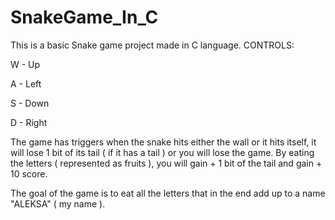 # SnakeGame_In_C

This is a basic Snake game project made in C language. CONTROLS:

W - Up

A - Left

S - Down

D - Right

The game has triggers when the snake hits either the wall or it hits itself, it will lose 1 bit of its tail ( if it has a tail ) or you will lose the game. By eating the letters ( represented as fruits ), you will gain + 1 bit of the tail and gain + 10 score.

The goal of the game is to eat all the letters that in the end add up to a name "ALEKSA" ( my name ).


